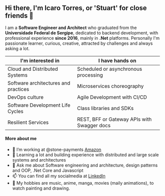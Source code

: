 ## Hi there, I'm Icaro Torres, or 'Stuart' for close friends 👋

I am a **Software Engineer and Architect** who graduated from the **Universidade Federal de Sergipe**, dedicated to backend development, with professional experience **since 2016**, mainly in **.Net** platforms.
Personally I'm passionate learner, curious, creative, attracted by challenges and always asking a lot.

|I'm interested in | I have hands on
--- | ---
|Cloud and Distributed Systems | Scheduled or asynchronous processing|
|Software architectures and practices | Microservices choreography|
|DevOps culture | Agile Development with CI/CD|
|Software Development Life Cycles | Class libraries and SDKs|
|Resilient Services | REST, BFF or Gateway APIs with Swagger docs|

#### More about me
- 🔭 I’m working at @stone-payments [Amazon](https://www.amazon.com.br/)
- 🌱 Learning a lot and building experience with distributed and large scale systems and architectures
- 💬 Ask me about Software engineering and architecture, design patterns and OOP, .Net Core and Javascript
- 📫 You can find all my socialmedia at [LinkedIn](https://www.linkedin.com/in/icarotorres-stuart)
- 👋 My hobbies are music, anime, manga, movies (maily animations), to watch painting and drawing.
